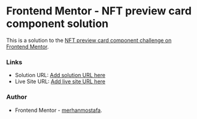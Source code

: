 # Frontend Mentor - NFT preview card component solution

This is a solution to the [NFT preview card component challenge on Frontend Mentor](https://www.frontendmentor.io/challenges/nft-preview-card-component-SbdUL_w0U).

### Links

- Solution URL: [Add solution URL here](https://www.frontendmentor.io/solutions/nft-preview-card-component-using-flexbox-xkTvz-JGr)
- Live Site URL: [Add live site URL here](https://merhanmostafa47.github.io/NFT-preview-card-component/)

### Author

- Frontend Mentor - [merhanmostafa](https://www.frontendmentor.io/profile/merhanmostafa47).

